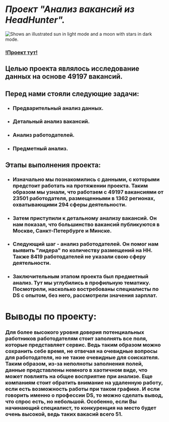 # ***Проект "Анализ вакансий из HeadHunter".***

<picture>
  <source media="(prefers-color-scheme: dark)" srcset="https://user-images.githubusercontent.com/25423296/163456776-7f95b81a-f1ed-45f7-b7ab-8fa810d529fa.png">
  <source media="(prefers-color-scheme: light)" srcset="https://user-images.githubusercontent.com/25423296/163456779-a8556205-d0a5-45e2-ac17-42d089e3c3f8.png">
  <img alt="Shows an illustrated sun in light mode and a moon with stars in dark mode." src="https://user-images.githubusercontent.com/25423296/163456779-a8556205-d0a5-45e2-ac17-42d089e3c3f8.png">
</picture>

### [!Проект тут!](https://github.com/TeoEinaudi/teo-s/blob/Attestation/PROJECT_2/Project_2_Ноутбук_шаблон.ipynb)

## Целью проекта являлось исследование данных на основе 49197 вакансий.

## Перед нами стояли следующие **задачи**:
* ### Предварительный анализ данных.
* ### Детальный анализ вакансий.
* ### Анализ работодателей.
* ### Предметный анализ.

## **Этапы выполнения проекта**:
+ ### Изначально мы познакомились с данными, с которыми предстоит работать на протяжении проекта. Таким образом мы узнали, что работаем с 49197 вакансиями от 23501 работодателя, размещенными в 1362 регионах, охватывающими 294 сферы деятельности.
+ ### Затем приступили к детальному анализу вакансий. Он нам показал, что большинство вакансий публикуются в Москве, Санкт-Петербурге и Минске.
+ ### Следующий шаг - анализ работодателей. Он помог нам выявить "лидера" по количеству размещений на HH. Также 8419 работодателей не указали свою сферу деятельности.
+ ### Заключительным этапом проекта был предметный анализ. Тут мы углубились в профильную тематику. Посмотрели, насколько востребованы специалисты по DS с опытом, без него, рассмотрели значения зарплат.

# **Выводы по проекту**:
### Для более высокого уровня доверия потенциальных работников работодателям стоит заполнять все поля, которые представляет сервис. Ведь таким образом можно сохранить себе время, не отвечая на очевидные вопросы для работодателя, но не такие очевидные для соискателя. Таким образом, из-за неполноты заполнения полей, данные представлены немного в хаотичном виде, что может повлиять на общее восприятие при анализе. Еще компаниям стоит обратить внимание на удаленную работу, если есть возможность работы при таком графике. И если говорить именно о профессии DS, то можно сделать вывод, что спрос есть, но небольшой. Особенно, если Вы начинающий специалист, то конкуренция на место будет очень высокой, ведь таких вакасий всего 51.

